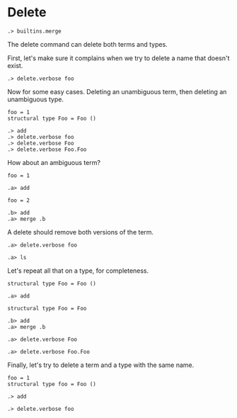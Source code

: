 # Delete

```ucm:hide
.> builtins.merge
```

The delete command can delete both terms and types.

First, let's make sure it complains when we try to delete a name that doesn't
exist.

```ucm:error
.> delete.verbose foo
```

Now for some easy cases. Deleting an unambiguous term, then deleting an
unambiguous type.

```unison:hide
foo = 1
structural type Foo = Foo ()
```

```ucm
.> add
.> delete.verbose foo
.> delete.verbose Foo
.> delete.verbose Foo.Foo
```

How about an ambiguous term?

```unison:hide
foo = 1
```

```ucm
.a> add
```

```unison:hide
foo = 2
```

```ucm
.b> add
.a> merge .b
```

A delete should remove both versions of the term.

```ucm
.a> delete.verbose foo
```

```ucm:error
.a> ls
```

Let's repeat all that on a type, for completeness.

```unison:hide
structural type Foo = Foo ()
```

```ucm
.a> add
```

```unison:hide
structural type Foo = Foo
```

```ucm
.b> add
.a> merge .b
```

```ucm
.a> delete.verbose Foo
```

```ucm
.a> delete.verbose Foo.Foo
```

Finally, let's try to delete a term and a type with the same name.

```unison:hide
foo = 1
structural type foo = Foo ()
```

```ucm
.> add
```

```ucm
.> delete.verbose foo
```
